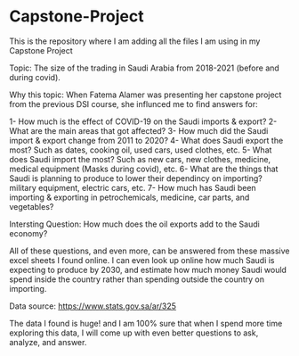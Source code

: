 # Capstone-Project
This is the repository where I am adding all the files I am using in my Capstone Project


Topic: The size of the trading in Saudi Arabia from 2018-2021 (before and during covid).

Why this topic: 
When Fatema Alamer was presenting her capstone project from the previous DSI course, she influnced me to find answers for:

1- How much is the effect of COVID-19 on the Saudi imports & export?
2- What are the main areas that got affected? 
3- How much did the Saudi import & export change from 2011 to 2020?
4- What does Saudi export the most? Such as dates, cooking oil, used cars, used clothes, etc.
5- What does Saudi import the most? Such as new cars, new clothes, medicine, medical equipment (Masks during covid), etc.
6- What are the things that Saudi is planning to produce to lower their dependincy on importing? military equipment, electric cars, etc. 
7- How much has Saudi been importing & exporting in petrochemicals, medicine, car parts, and vegetables? 

Intersting Question: How much does the oil exports add to the Saudi economy? 

All of these questions, and even more, can be answered from these massive excel sheets I found online. 
I can even look up online how much Saudi is expecting to produce by 2030, and estimate how much money Saudi would spend inside the country rather than spending outside the country on importing.

Data source: https://www.stats.gov.sa/ar/325

The data I found is huge! and I am 100% sure that when I spend more time exploring this data, I will come up with even better questions to ask, analyze, and answer.